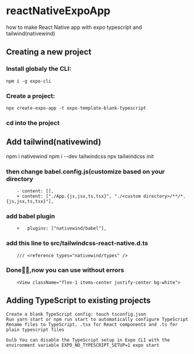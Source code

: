 # reactNativeExpoApp
how to make React Native app with expo typescript and tailwind(nativewind)

## Creating a new project

### Install globaly the CLI:
    npm i -g expo-cli
### Create a project: 
	npx create-expo-app -t expo-template-blank-typescript
### cd into the project
## Add tailwind(nativewind)
 npm i nativewind
 npm i --dev tailwindcss
 npx tailwindcss init
### 	then change babel.config.js(customize based on your directory
		- content: [],
		+ content: ["./App.{js,jsx,ts,tsx}", "./<custom directory>/**/*.{js,jsx,ts,tsx}"],
### add babel plugin
 		+   plugins: ["nativewind/babel"],
	
### add this line to src/tailwindcss-react-native.d.ts
		/// <reference types="nativewind/types" />
### Done🙂🙂,now you can use without errors
		<View className="flex-1 items-center justify-center bg-white"> 		

## Adding TypeScript to existing projects

    Create a blank TypeScript config: touch tsconfig.json
    Run yarn start or npm run start to automatically configure TypeScript
    Rename files to TypeScript, .tsx for React components and .ts for plain typescript files

    bulb You can disable the TypeScript setup in Expo CLI with the environment variable EXPO_NO_TYPESCRIPT_SETUP=1 expo start
